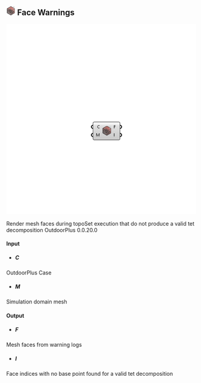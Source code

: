 ## ![](../../images/icons/Face_Warnings.png) Face Warnings

![](../../images/components/Face_Warnings.png)

Render mesh faces during topoSet execution that do not produce a valid tet decomposition 
 OutdoorPlus 0.0.20.0

#### Input
* ##### C 
OutdoorPlus Case
* ##### M 
Simulation domain mesh

#### Output
* ##### F
Mesh faces from warning logs
* ##### I
Face indices with no base point found for a valid tet decomposition